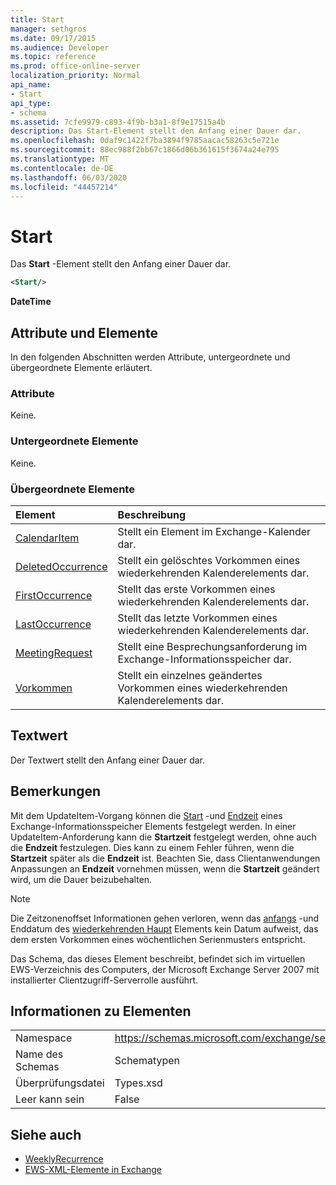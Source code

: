 ```yaml
---
title: Start
manager: sethgros
ms.date: 09/17/2015
ms.audience: Developer
ms.topic: reference
ms.prod: office-online-server
localization_priority: Normal
api_name:
- Start
api_type:
- schema
ms.assetid: 7cfe9979-c893-4f9b-b3a1-8f9e17515a4b
description: Das Start-Element stellt den Anfang einer Dauer dar.
ms.openlocfilehash: 0daf9c1422f7ba3894f9785aacac58263c5e721e
ms.sourcegitcommit: 88ec988f2bb67c1866d06b361615f3674a24e795
ms.translationtype: MT
ms.contentlocale: de-DE
ms.lasthandoff: 06/03/2020
ms.locfileid: "44457214"
---
```

# <a name="start"></a>Start

Das **Start** -Element stellt den Anfang einer Dauer dar. 
  
```xml
<Start/>
```

**DateTime**

## <a name="attributes-and-elements"></a>Attribute und Elemente

In den folgenden Abschnitten werden Attribute, untergeordnete und übergeordnete Elemente erläutert.
  
### <a name="attributes"></a>Attribute

Keine.
  
### <a name="child-elements"></a>Untergeordnete Elemente

Keine.
  
### <a name="parent-elements"></a>Übergeordnete Elemente

|**Element**|**Beschreibung**|
|:-----|:-----|
|[CalendarItem](calendaritem.md) <br/> |Stellt ein Element im Exchange-Kalender dar.  <br/> |
|[DeletedOccurrence](deletedoccurrence.md) <br/> |Stellt ein gelöschtes Vorkommen eines wiederkehrenden Kalenderelements dar.  <br/> |
|[FirstOccurrence](firstoccurrence.md) <br/> |Stellt das erste Vorkommen eines wiederkehrenden Kalenderelements dar.  <br/> |
|[LastOccurrence](lastoccurrence.md) <br/> |Stellt das letzte Vorkommen eines wiederkehrenden Kalenderelements dar.  <br/> |
|[MeetingRequest](meetingrequest.md) <br/> |Stellt eine Besprechungsanforderung im Exchange-Informationsspeicher dar.  <br/> |
|[Vorkommen](occurrence.md) <br/> |Stellt ein einzelnes geändertes Vorkommen eines wiederkehrenden Kalenderelements dar.  <br/> |
   
## <a name="text-value"></a>Textwert

Der Textwert stellt den Anfang einer Dauer dar.
  
## <a name="remarks"></a>Bemerkungen

Mit dem UpdateItem-Vorgang können die [Start](start.md) -und [Endzeit](end-ex15websvcsotherref.md) eines Exchange-Informationsspeicher Elements festgelegt werden. In einer UpdateItem-Anforderung kann die **Startzeit** festgelegt werden, ohne auch die **Endzeit** festzulegen. Dies kann zu einem Fehler führen, wenn die **Startzeit** später als die **Endzeit** ist. Beachten Sie, dass Clientanwendungen Anpassungen an **Endzeit** vornehmen müssen, wenn die **Startzeit** geändert wird, um die Dauer beizubehalten. 
  
> [!NOTE]
> Die Zeitzonenoffset Informationen gehen verloren, wenn das [anfangs](start.md) -und Enddatum des [wiederkehrenden Haupt](end-ex15websvcsotherref.md) Elements kein Datum aufweist, das dem ersten Vorkommen eines wöchentlichen Serienmusters entspricht. 
  
Das Schema, das dieses Element beschreibt, befindet sich im virtuellen EWS-Verzeichnis des Computers, der Microsoft Exchange Server 2007 mit installierter Clientzugriff-Serverrolle ausführt.
  
## <a name="element-information"></a>Informationen zu Elementen

|||
|:-----|:-----|
|Namespace  <br/> |https://schemas.microsoft.com/exchange/services/2006/types  <br/> |
|Name des Schemas  <br/> |Schematypen  <br/> |
|Überprüfungsdatei  <br/> |Types.xsd  <br/> |
|Leer kann sein  <br/> |False  <br/> |
   
## <a name="see-also"></a>Siehe auch

- [WeeklyRecurrence](weeklyrecurrence.md)
- [EWS-XML-Elemente in Exchange](ews-xml-elements-in-exchange.md)

